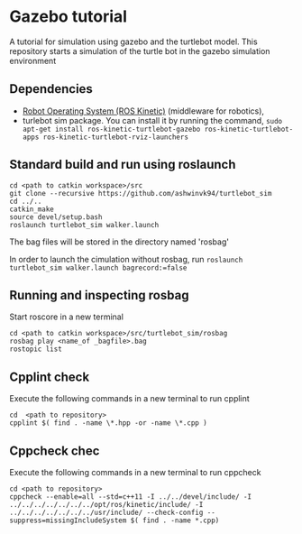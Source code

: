 # Gazebo tutorial
A tutorial for simulation using gazebo and the turtlebot model. This repository starts a simulation of the turtle bot
in the gazebo simulation environment 

## Dependencies
- [Robot Operating System (ROS Kinetic)](http://wiki.ros.org/kinetic/Installation) (middleware for robotics),
- turlebot sim package. You can install it by running the command, `sudo apt-get install ros-kinetic-turtlebot-gazebo ros-kinetic-turtlebot-apps ros-kinetic-turtlebot-rviz-launchers`

## Standard build and run using roslaunch
```
cd <path to catkin workspace>/src
git clone --recursive https://github.com/ashwinvk94/turtlebot_sim
cd ../..
catkin_make
source devel/setup.bash
roslaunch turtlebot_sim walker.launch
```
The bag files will be stored in the directory named 'rosbag'

In order to launch the cimulation without rosbag, run `roslaunch turtlebot_sim walker.launch bagrecord:=false`

## Running and inspecting rosbag
Start roscore in a new terminal
```
cd <path to catkin workspace>/src/turtlebot_sim/rosbag
rosbag play <name_of _bagfile>.bag
rostopic list
```

## Cpplint check
Execute the following commands in a new terminal to run cpplint
```
cd  <path to repository>
cpplint $( find . -name \*.hpp -or -name \*.cpp )
```

## Cppcheck chec
Execute the following commands in a new terminal to run cppcheck
```
cd <path to repository>
cppcheck --enable=all --std=c++11 -I ../../devel/include/ -I ../../../../../../../opt/ros/kinetic/include/ -I ../../../../../../../usr/include/ --check-config --suppress=missingIncludeSystem $( find . -name *.cpp)
